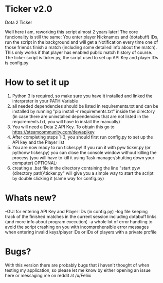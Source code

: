 # Ticker v2.0
Dota 2 Ticker

Well here i am, reworking this script almost 2 years later!
The core funcionality is still the same: You enter player Nicknames and (dotabuff) IDs, run the script in the background and will get a Notification every time one of those friends finish a match (including some detailed info about the match). This only works if that player has enabled public match history of course. The ticker script is ticker.py, the script used to set up API Key and player IDs is config.py

# How to set it up
1) Python 3 is required, so make sure you have it installed and linked the interpreter in your PATH Variable
2) all needed dependencies should be listed in requirements.txt and can be installed by running "pip install -r requirements.txt" inside the directory (in case there are uninstalled dependencies that are not listed in the requirements.txt, you will have to install the manually)
3) You will need a Dota 2 API Key. To obtain this go to https://steamcommunity.com/dev/apikey
4) After completing steps 1-3, you should first run config.py to set up the API key and the Player list
5) You are now ready to run ticker.py! If you run it with pyw ticker.py (or pythonw ticker.py) you can close the console window without killing the process (you will have to kill it using Task manager/shutting down your computer)
OPTIONAL:
6) creating a .bat file in the directory containing the line "start pyw {directory path}\ticker.py" will give you a simple way to start the script by double clicking it (same way for config.py)

# Whats new?
-GUI for entering API Key and Player IDs (in config.py)
-log file keeping track of the finished matches in the current session including dotabuff links (and more info about program execution)
-a whole lot of error handling to avoid the script crashing on you with incomprehensible error messages when entering invalid keys/player IDs  or IDs of players with a private profile 

# Bugs?
With this version there are probably bugs that i haven't thought of when testing my application, so please let me know by either opening an issue here or messaging me on reddit at /u/FeIiix
